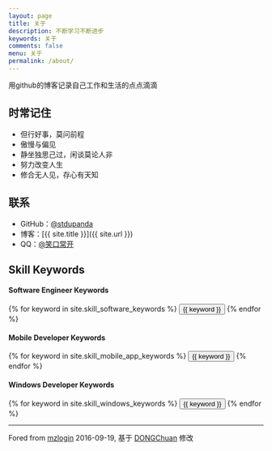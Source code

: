```yaml
---
layout: page
title: 关于
description: 不断学习不断进步
keywords: 关于
comments: false
menu: 关于
permalink: /about/
---
```


用github的博客记录自己工作和生活的点点滴滴


## 时常记住

* 但行好事，莫问前程
* 傲慢与偏见
* 静坐独思己过，闲谈莫论人非
* 努力改变人生
* 修合无人见，存心有天知

## 联系

* GitHub：[@stdupanda](https://github.com/stdupanda)
* 博客：[{{ site.title }}]({{ site.url }})
* QQ：[@笑口常开](1197591680)

## Skill Keywords

#### Software Engineer Keywords
<div class="btn-inline">
    {% for keyword in site.skill_software_keywords %}
    <button class="btn btn-outline" type="button">{{ keyword }}</button>
    {% endfor %}
</div>

#### Mobile Developer Keywords
<div class="btn-inline">
    {% for keyword in site.skill_mobile_app_keywords %}
    <button class="btn btn-outline" type="button">{{ keyword }}</button>
    {% endfor %}
</div>

#### Windows Developer Keywords
<div class="btn-inline">
    {% for keyword in site.skill_windows_keywords %}
    <button class="btn btn-outline" type="button">{{ keyword }}</button>
    {% endfor %}
</div>

---
Fored from [mzlogin](https://github.com/mzlogin/mzlogin.github.io) 2016-09-19, 基于 [DONGChuan](http://dongchuan.github.io/) 修改